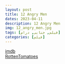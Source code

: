 ```yaml
---
layout: post
title: 12 Angry Men
dates: 2023-04-11
description: 12 Angry Men
img: 12_angry_men.jpg
tags: [فیلم, جنایی, درام]
categories: [فیلم]
---
```


[imdb](https://www.imdb.com/title/tt0050083)  
[RottenTomatoes](https://www.rottentomatoes.com/m/1000013_12_angry_men)